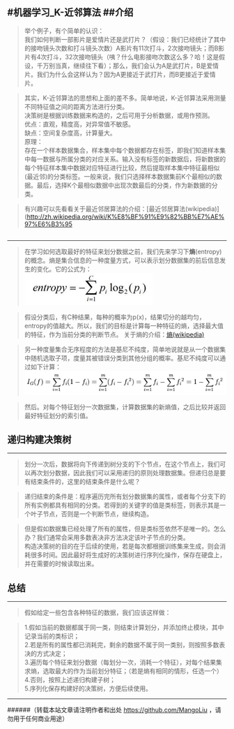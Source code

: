 #机器学习_K-近邻算法
##介绍
--------------------------------
>举个例子，有个简单的认识：<br>
>我们如何判断一部影片是爱情片还是武打片？（假设：我们已经统计了其中的接吻镜头次数和打斗镜头次数）A影片有11次打斗，2次接吻镜头；而B影片有4次打斗，32次接吻镜头（咦？什么电影接吻次数这么多？哈！这是假设，千万别当真，继续往下看）；那么，我们会认为A是武打片，B是爱情片。我们为什么会这样认为？因为A更接近于武打片，而B更接近于爱情片。<br>

>其实，K-近邻算法的思想和上面的差不多。简单地说，K-近邻算法采用测量不同特征值之间的距离方法进行分类。<br>
>决策树是根据训练数据来构造的，之后可用于分析数据，或用作预测。<br>
>优点：直观，精度高，对异常值不敏感。<br>
>缺点：空间复杂度高，计算量大。<br>
>原理：<br>
>存在一个样本数据集合，样本集中每个数据都存在标签，即我们知道样本集中每一数据与所属分类的对应关系。输入没有标签的新数据后，将新数据的每个特征样本集中数据对应特征进行比较，然后提取样本集中特征最相似(最近邻)的分类标签。一般来说，我们只选择样本数据集前K个最相似的数据。最后，选择K个最相似数据中出现次数最后的分类，作为新数据的分类。<br>

>有兴趣可以先看看关于最近邻居算法的介绍：[最近邻居算法(wikipedia)](http://zh.wikipedia.org/wiki/K%E8%BF%91%E9%82%BB%E7%AE%97%E6%B3%95

## 
--------------------------------
>在学习如何选取最好的特征来划分数据之前，我们先来学习下<strong>熵</strong>(entropy)的概念。熵是集合信息的一种度量方式，可以表示划分数据集的前后信息发生的变化。它的公式为：<br>
>![熵](/images/jiqixuexi/jueceshu_shang.png)

>假设分类后，有C种结果，每种的概率为p(x)，结果切分的越均匀，entropy的值越大。所以，我们的目标是计算每一种特征的熵，选择最大值的特征，作为当前分类的判断节点。
>关于熵的介绍：[熵(wikipedia)](http://zh.wikipedia.org/wiki/%E4%BF%A1%E6%81%AF%E7%86%B5)

>另一种度量集合无序程度的方法是基尼不纯度，简单地说就是从一个数据集中随机选取子项，度量其被错误分类到其他分组的概率。基尼不纯度可以通过如下计算：
>![基尼不纯度](/images/jiqixuexi/jueceshu_jini.PNG)<br>

>然后。对每个特征划分一次数据集，计算数据集的新熵值，之后比较并返回最好特征划分的索引值。

## 递归构建决策树
--------------------------------
>划分一次后，数据将向下传递到树分支的下个节点，在这个节点上，我们可以再次划分数据，因此我们可以采用递归的原则处理数据集。但递归总是要有结束条件的，这里的结束条件是什么呢？<br>

>递归结束的条件是：程序遍历完所有划分数据集的属性，或者每个分支下的所有实例都具有相同的分类。若得到的关键字的值是类标签，则表示其是一个叶子节点，否则是一个判断节点，继续构造。<br>

>但是假如数据集已经处理了所有的属性，但是类标签依然不是唯一的。怎么办？我们通常会采用多数表决非方法决定该叶子节点的分类。<br>
>构造决策树的目的在于后续的使用，若是每次都根据训练集来生成，则会消耗很多时间。因此最好将生成好的决策树进行序列化操作，保存在硬盘上，并在需要的时候读取出来。<br>

## 总结
--------------------------------
>假如给定一些包含各种特征的数据，我们应该这样做：

>1.假如当前的数据都属于同一类，则结束计算划分，并添加终止模块，其中记录当前的类标识；<br>
2.若是所有的属性都已消耗完，剩余的数据不属于同一类别，则按照多数表决的方式决定；<br>
3.遍历每个特征来划分数据（每划分一次，消耗一个特征），对每个结果集求熵，选取最大的作为当前划分特征；（若是熵有相同的情形，任选一个）<br>
4.否则，按照上述递归构建子树；<br>
5.序列化保存构建好的决策树，方便后续使用。


--------------------------------
######（转载本站文章请注明作者和出处 https://github.com/MangoLiu ，请勿用于任何商业用途）
